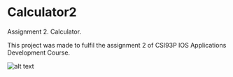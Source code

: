 # Calculator2

Assignment 2. Calculator.

This project was made to fulfil the assignment 2 of CSI93P IOS Applications Development Course.

![alt text](https://user-images.githubusercontent.com/20033145/31007339-9e5a242a-a543-11e7-9e07-8e000ed9a7eb.png)